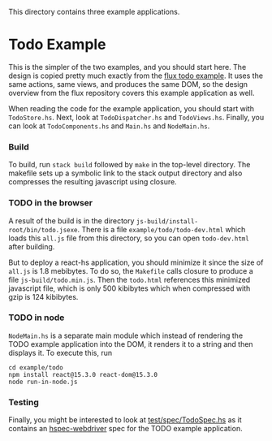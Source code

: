 This directory contains three example applications.

# Todo Example

This is the simpler of the two examples, and you should start here.  The design
is copied pretty much exactly from the [flux todo
example](https://github.com/facebook/flux/tree/master/examples/flux-todomvc).
It uses the same actions, same views, and produces the same DOM, so the design
overview from the flux repository covers this example application as well.

When reading the code for the example application, you should start with `TodoStore.hs`.  Next, look
at `TodoDispatcher.hs` and `TodoViews.hs`.  Finally, you can look at `TodoComponents.hs` and
`Main.hs` and `NodeMain.hs`.

### Build

To build, run `stack build` followed by `make` in the top-level directory.  The makefile sets up a symbolic
link to the stack output directory and also compresses the resulting javascript using closure.

### TODO in the browser

A result of the build is in the directory `js-build/install-root/bin/todo.jsexe`.  There is a file
`example/todo/todo-dev.html` which loads this `all.js` file from this directory, so you
can open `todo-dev.html` after building.

But to deploy a react-hs application, you should minimize it since the size
of `all.js` is 1.8 mebibytes.  To do so, the `Makefile` calls closure to
produce a file `js-build/todo.min.js`.  Then the `todo.html` references this
minimized javascript file, which is only 500 kibibytes which when compressed
with gzip is 124 kibibytes.

### TODO in node

`NodeMain.hs` is a separate main module which instead of rendering the TODO example application into the DOM,
it renders it to a string and then displays it.  To execute this, run

~~~
cd example/todo
npm install react@15.3.0 react-dom@15.3.0
node run-in-node.js
~~~

### Testing

Finally, you might be interested to look at
[test/spec/TodoSpec.hs](https://bitbucket.org/wuzzeb/react-flux/src/tip/test/spec/TodoSpec.hs) as it
contains an [hspec-webdriver](https://hackage.haskell.org/package/hspec-webdriver) spec for the TODO
example application.
